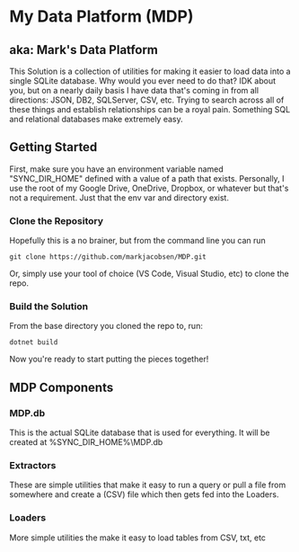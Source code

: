 # My Data Platform (MDP)
## aka: Mark's Data Platform

This Solution is a collection of utilities for making it easier to load data into a single SQLite database. Why would you ever need to do that? IDK about you, but on a nearly daily basis I have data that's coming in from all directions: JSON, DB2, SQLServer, CSV, etc. Trying to search across all of these things and establish relationships can be a royal pain. Something SQL and relational databases make extremely easy.

## Getting Started
First, make sure you have an environment variable named "SYNC_DIR_HOME" defined with a value of a path that exists. Personally, I use the root of my Google Drive, OneDrive, Dropbox, or whatever but that's not a requirement. Just that the env var and directory exist.

### Clone the Repository
Hopefully this is a no brainer, but from the command line you can run
```
git clone https://github.com/markjacobsen/MDP.git
```
Or, simply use your tool of choice (VS Code, Visual Studio, etc) to clone the repo.

### Build the Solution
From the base directory you cloned the repo to, run:
```
dotnet build
```
Now you're ready to start putting the pieces together!

## MDP Components

### MDP.db
This is the actual SQLite database that is used for everything. It will be created at %SYNC_DIR_HOME%\MDP.db

### Extractors
These are simple utilities that make it easy to run a query or pull a file from somewhere and create a (CSV) file which then gets fed into the Loaders.

### Loaders
More simple utilities the make it easy to load tables from CSV, txt, etc
